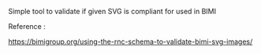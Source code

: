 Simple tool to validate if given SVG is compliant for used in BIMI

Reference : 

https://bimigroup.org/using-the-rnc-schema-to-validate-bimi-svg-images/